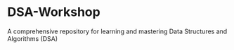 # DSA-Workshop
A comprehensive repository for learning and mastering Data Structures and Algorithms (DSA)
